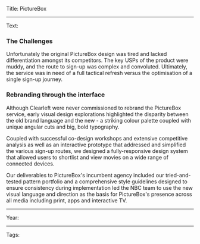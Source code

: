 Title: PictureBox

----

Text: 

### The Challenges 

Unfortunately the original PictureBox design was tired and lacked differentiation amongst its competitors. The key USPs of the product were muddy, and the route to sign-up was complex and convoluted. Ultimately, the service was in need of a full tactical refresh versus the optimisation of a single sign-up journey. 

### Rebranding through the interface
Although Clearleft were never commissioned to rebrand the PictureBox service, early visual design explorations highlighted the disparity between the old brand language and the new - a striking colour palette coupled with unique angular cuts and big, bold typography.  

Coupled with successful co-design workshops and extensive competitive analysis as well as an interactive prototype that addressed and simplified the various sign-up routes, we designed a fully-responsive design system that allowed users to shortlist and view movies on a wide range of connected devices. 

Our deliverables to PictureBox's incumbent agency included our tried-and-tested pattern portfolio and a comprehensive style guidelines designed to ensure consistency during implementation led the NBC team to use the new visual language and direction as the basis for PictureBox's presence across all media including print, apps and interactive TV.

----

Year: 

----

Tags: 